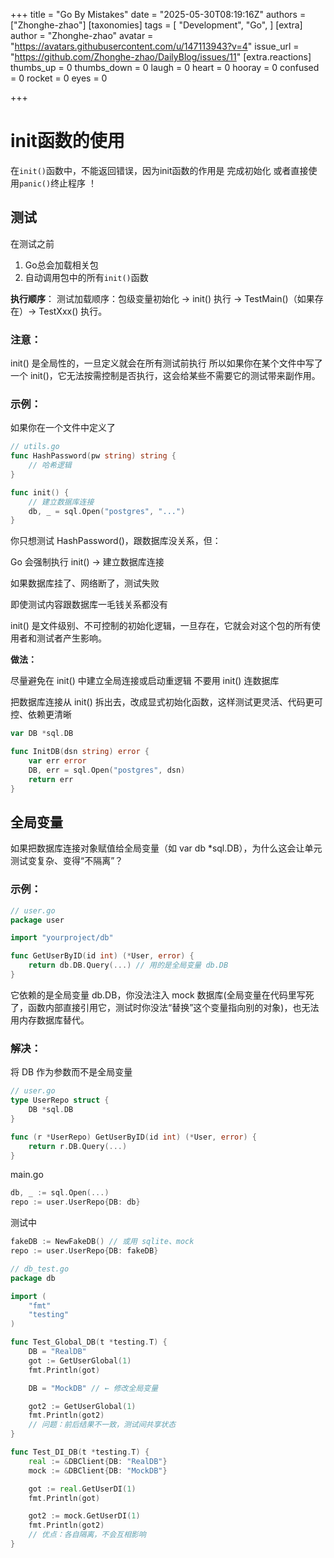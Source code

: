 
+++
title = "Go By Mistakes"
date = "2025-05-30T08:19:16Z"
authors = ["Zhonghe-zhao"]
[taxonomies]
tags = [ "Development",  "Go", ]
[extra]
author = "Zhonghe-zhao"
avatar = "https://avatars.githubusercontent.com/u/147113943?v=4"
issue_url = "https://github.com/Zhonghe-zhao/DailyBlog/issues/11"
[extra.reactions]
thumbs_up = 0
thumbs_down = 0
laugh = 0
heart = 0
hooray = 0
confused = 0
rocket = 0
eyes = 0

+++

# init函数的使用

在`init()`函数中，不能返回错误，因为init函数的作用是 完成初始化 或者直接使用`panic()`终止程序 ！

## 测试

在测试之前 
1. Go总会加载相关包
2. 自动调用包中的所有`init()`函数 

**执行顺序**： 测试加载顺序：包级变量初始化 → init() 执行 → TestMain()（如果存在）→ TestXxx() 执行。

### **注意：**

 init() 是全局性的，一旦定义就会在所有测试前执行
所以如果你在某个文件中写了一个 init()，它无法按需控制是否执行，这会给某些不需要它的测试带来副作用。

### 示例： 

如果你在一个文件中定义了

```go
// utils.go
func HashPassword(pw string) string {
    // 哈希逻辑
}
```

```go
func init() {
    // 建立数据库连接
    db, _ = sql.Open("postgres", "...")
}
```

你只想测试 HashPassword()，跟数据库没关系，但：

Go 会强制执行 init() → 建立数据库连接

如果数据库挂了、网络断了，测试失败

即使测试内容跟数据库一毛钱关系都没有

init() 是文件级别、不可控制的初始化逻辑，一旦存在，它就会对这个包的所有使用者和测试者产生影响。

**做法：**

 尽量避免在 init() 中建立全局连接或启动重逻辑 不要用 init() 连数据库

把数据库连接从 init() 拆出去，改成显式初始化函数，这样测试更灵活、代码更可控、依赖更清晰

```go
var DB *sql.DB

func InitDB(dsn string) error {
	var err error
	DB, err = sql.Open("postgres", dsn)
	return err
}
```

## 全局变量

如果把数据库连接对象赋值给全局变量（如 var db *sql.DB），为什么这会让单元测试变复杂、变得“不隔离”？

### 示例：

```go
// user.go
package user

import "yourproject/db"

func GetUserByID(id int) (*User, error) {
	return db.DB.Query(...) // 用的是全局变量 db.DB
}
```

它依赖的是全局变量 db.DB，你没法注入 mock 数据库(全局变量在代码里写死了，函数内部直接引用它，测试时你没法“替换”这个变量指向别的对象)，也无法用内存数据库替代。

### 解决：

将 DB 作为参数而不是全局变量

```go
// user.go
type UserRepo struct {
	DB *sql.DB
}

func (r *UserRepo) GetUserByID(id int) (*User, error) {
	return r.DB.Query(...)
}
```

main.go

```go
db, _ := sql.Open(...)
repo := user.UserRepo{DB: db}
```

测试中

```go
fakeDB := NewFakeDB() // 或用 sqlite、mock
repo := user.UserRepo{DB: fakeDB}
```
```go
// db_test.go
package db

import (
	"fmt"
	"testing"
)

func Test_Global_DB(t *testing.T) {
	DB = "RealDB"
	got := GetUserGlobal(1)
	fmt.Println(got)

	DB = "MockDB" // ← 修改全局变量

	got2 := GetUserGlobal(1)
	fmt.Println(got2)
	// 问题：前后结果不一致，测试间共享状态
}

func Test_DI_DB(t *testing.T) {
	real := &DBClient{DB: "RealDB"}
	mock := &DBClient{DB: "MockDB"}

	got := real.GetUserDI(1)
	fmt.Println(got)

	got2 := mock.GetUserDI(1)
	fmt.Println(got2)
	// 优点：各自隔离，不会互相影响
}
```


